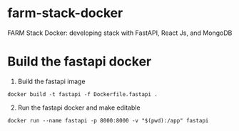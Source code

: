 # farm-stack-docker
FARM Stack Docker: developing stack with FastAPI, React Js, and MongoDB


# Build the fastapi docker
1. Build the fastapi image
```
docker build -t fastapi -f Dockerfile.fastapi .
```
2. Run the fastapi docker and make editable
```
docker run --name fastapi -p 8000:8000 -v "$(pwd):/app" fastapi
```
